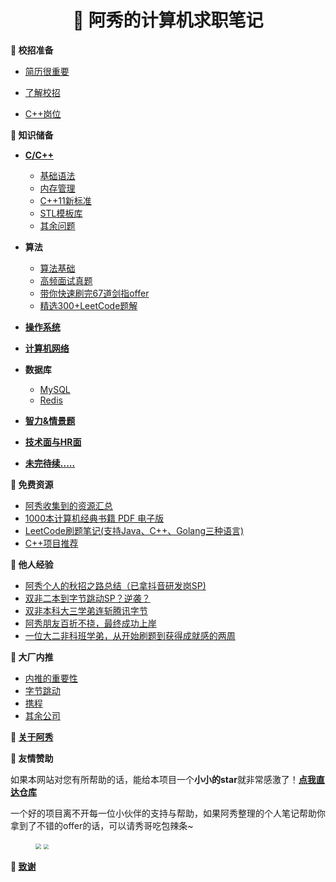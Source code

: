<h1 align="center">📔 阿秀的计算机求职笔记</h1>



**🍵 校招准备**

- [简历很重要](Doc/Prepare/简历很重要.md)

- [了解校招](Doc/Prepare/了解校招.md)

- [C++岗位](Doc/Prepare/C++岗位.md)

**🚀 知识储备**

- [**C/C++**](Doc/Knowledge/C++/README.md)
  - [基础语法](Doc/Knowledge/C++/基础语法/基础语法.md)
  - [内存管理](Doc/Knowledge/C++/内存管理/内存管理.md)
  - [C++11新标准](Doc/Knowledge/C++/C++11新标准/C++11新标准.md)
  - [STL模板库](Doc/Knowledge/C++/STL模板库/STL模板库.md)
  - [其余问题](Doc/Knowledge/C++/其余问题/其余问题.md)
  
- **算法**
  - [算法基础](Doc/Knowledge/算法/算法基础/十大排序.md)
  - [高频面试真题](Doc/Knowledge/算法/精选高频面试题/精选高频面试题.md)
  - [带你快速刷完67道剑指offer](Doc/Knowledge\算法/带你快速刷完67道剑指offer/README.md)
  - [精选300+LeetCode题解](Knowledege/算法/)
  
- **[操作系统](Doc/Knowledge/操作系统/操作系统.md)**

- **[计算机网络](Doc/Knowledge/计算机网络/计算机网络.md)**

- **数据库**
  - [MySQL](Doc/Knowledge/数据库/MySQL/MySQL.md)
  - [Redis](Doc/Knowledge/数据库/Redis/Redis.md)
  
- **[智力&情景题](Doc/Knowledge/智力&情景题/智力&情景题.md)**

- **[技术面与HR面](Doc/Knowledge/技术面与HR面/技术面与HR面.md)**

- **[未完待续.....](#secondninth)**

**📝 免费资源**

- [阿秀收集到的资源汇总](Doc/免费资源/Download.md)
- [1000本计算机经典书籍 PDF 电子版](Doc/免费资源/千本PDF/千本PDF.md)
- [LeetCode刷题笔记(支持Java、C++、Golang三种语言)](Doc/免费资源/力扣刷题笔记/力扣刷题笔记.md)
- [C++项目推荐](Doc/免费资源/项目推荐/C++项目推荐.md)

**🐝 他人经验**

- [阿秀个人的秋招之路总结（已拿抖音研发岗SP)](https://mp.weixin.qq.com/s/AYe3tnuOmqR4jdDndDGW-Q)
- [双非二本到字节跳动SP？逆袭？](https://mp.weixin.qq.com/s/vSzbITIYEVQNE1LgIzmPJg)
- [双非本科大三学弟连斩腾讯字节](https://mp.weixin.qq.com/s/IsuN7Wo8AyC_FFwXJdU7fg)
- [阿秀朋友百折不挠，最终成功上岸](https://mp.weixin.qq.com/s/MsaAr1ofstCgxqs749W1wg)
- [一位大二非科班学弟，从开始刷题到获得成就感的两周](https://mp.weixin.qq.com/s/k1X7V9Ev8mIjENuAlnO64w)

<!--

Doc/Other/校招总结/阿秀个人的秋招之路总结/阿秀个人的秋招之路总结.md

Doc/Other/校招总结/双非本科大三学弟连斩腾讯字节/双非本科大三学弟连斩腾讯字节.md

Doc/Other/校招总结/阿秀朋友百折不挠/阿秀朋友百折不挠.md

-->

**🔨 大厂内推**

- [内推的重要性](Doc/Other/内推信息/内推信息.md#importance)
- [字节跳动](Doc/Other/内推信息/内推信息.md#字节跳动)
- [携程](Doc/Other/内推信息/内推信息.md#携程)
- [其余公司](Doc/Other/内推信息/内推信息.md#其余公司)

<p id="money"></p>

**🐼 [关于阿秀](Doc/Other/ContactMe.md)**



**🎅 友情赞助**

<div align="left">
    <p>如果本网站对您有所帮助的话，能给本项目一个<strong>小小的star</strong>就非常感激了！<strong><a href="https://github.com/forthespada/InterviewGuide">点我直达仓库</a></strong></p>
</div>


<div align="left">
    <p>一个好的项目离不开每一位小伙伴的支持与帮助，如果阿秀整理的个人笔记帮助你拿到了不错的offer的话，可以请秀哥吃包辣条~</p>
<figure class="half">
    <img src="https://cdn.jsdelivr.net/gh/forthespada/mediaImage1@1.2.5.4/202012/支付宝赞赏4.png" style="right;zoom: 55%;" />
                                                                                                                        <img src="https://cdn.jsdelivr.net/gh/forthespada/mediaImage1@1.2.5.4/202012/微信赞赏4.png"  style="right;zoom: 52%;" />
                                                                                                                         </figure></div>


**🥉 [致谢](Doc/致谢.md)**

